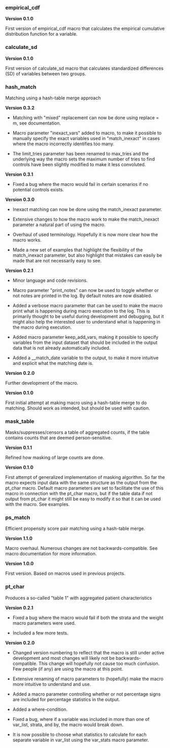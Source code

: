 ### empirical_cdf

**Version 0.1.0**

First version of empirical_cdf macro that calculates the empirical cumulative distribution function for a variable.

### calculate_sd

**Version 0.1.0**

First version of calculate_sd macro that calculates standardized differences (SD) of variables between two groups.

### hash_match

Matching using a hash-table merge approach

**Version 0.3.2**

- Matching with "mixed" replacement can now be done using replace = m, see documentation.

- Macro parameter "inexact_vars" added to macro, to make it possible to manually specify
the exact variables used in "match_inexact" in cases where the macro incorrectly
identifies too many.

- The limit_tries parameter has been renamed to max_tries and the underlying way the 
macro sets the maximum number of tries to find controls have been slightly modified to
make it less convoluted. 

**Version 0.3.1**

- Fixed a bug where the macro would fail in certain scenarios if no potential controls exists.


**Version 0.3.0**

- Inexact matching can now be done using the match_inexact parameter. 

- Extensive changes to how the macro work to make the match_inexact parameter
a natural part of using the macro. 

- Overhaul of used terminology. Hopefully it is now more clear how the macro works.

- Made a new set of examples that highlight the flexibility of the match_inexact 
parameter, but also highlight that mistakes can easily be made that are not
necessarily easy to see.


**Version 0.2.1**

- Minor language and code revisions.

- Macro parameter "print_notes" can now be used to toggle whether or not notes are 
printed in the log. By default notes are now disabled. 

- Added a verbose macro parameter that can be used to make the macro print what 
is happening during macro execution to the log. This is primarily thought to be 
useful during development and debugging, but it might also help the interested
user to understand what is happening in the macro during execution.

- Added macro parameter keep_add_vars, making it possible to specify variables from
the input dataset that should be included in the output data that is not already
automatically included.

- Added a __match_date variable to the output, to make it more intuitive and
explicit what the matching date is.
  
  
**Version 0.2.0**

Further development of the macro. 

**Version 0.1.0**

First initial attempt at making macro using a hash-table merge to do matching.
Should work as intended, but should be used with caution.



### mask_table

Masks/suppresses/censors a table of aggregated counts, if the table contains
counts that are deemed person-sensitive.

**Version 0.1.1**

Refined how masking of large counts are done. 

**Version 0.1.0**

First attempt of generalized implementation of masking algorithm. So far the 
macro expects input data with the same structure as the output from the pt_char 
macro. Default macro parameters are set to facilitate the use of this macro in 
connection with the pt_char macro, but if the table data if not output from 
pt_char it might still be easy to modify it so that it can be used with the
macro. See examples. 


### ps_match

Efficient propensity score pair matching using a hash-table merge.

**Version 1.1.0**

Macro overhaul. Numerous changes are not backwards-compatible. See macro documentation
for more information.

**Version 1.0.0**

First version. Based on macros used in previous projects.


### pt_char

Produces a so-called "table 1" with aggregated patient characteristics

**Version 0.2.1**

- Fixed a bug where the macro would fail if both the strata and the weight
  macro parameters were used.
  
- Included a few more tests.

**Version 0.2.0**

- Changed version numbering to reflect that the macro is still under active
  development and most changes will likely not be backwards-compatible.
  This change will hopefully not cause too much confusion. Few people (if any) 
  are using the macro at this point.
  
- Extensive renaming of macro parameters to (hopefully) make the macro more
  intuitive to understand and use.
  
- Added a macro parameter controlling whether or not percentage signs are 
  included for percentage statistics in the output.
  
- Added a where-condition.

- Fixed a bug, where if a variable was included in more than one of var_list,
  strata, and by, the macro would break down.
  
- It is now possible to choose what statistics to calculate for each separate
  variable in var_list using the var_stats macro parameter.
  
